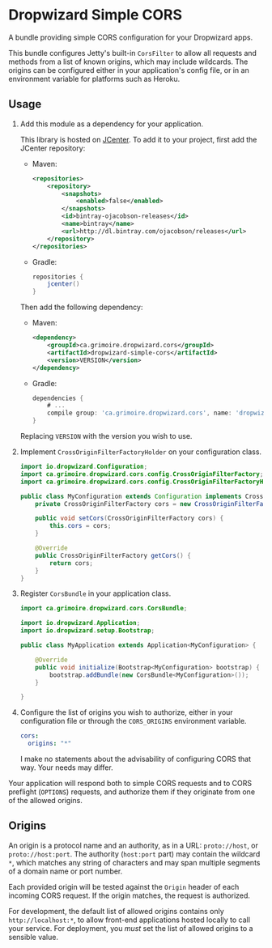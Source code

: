 # Dropwizard Simple CORS

A bundle providing simple CORS configuration for your Dropwizard apps.

This bundle configures Jetty's built-in `CorsFilter` to allow all requests and
methods from a list of known origins, which may include wildcards. The origins
can be configured either in your application's config file, or in an
environment variable for platforms such as Heroku.

## Usage

1. Add this module as a dependency for your application.

    This library is hosted on [JCenter](https://bintray.com/bintray/jcenter). To
    add it to your project, first add the JCenter repository:

    * Maven:

        ```xml
        <repositories>
            <repository>
                <snapshots>
                    <enabled>false</enabled>
                </snapshots>
                <id>bintray-ojacobson-releases</id>
                <name>bintray</name>
                <url>http://dl.bintray.com/ojacobson/releases</url>
            </repository>
        </repositories>

    * Gradle:

        ```groovy
        repositories {
            jcenter()
        }
        ```
    Then add the following dependency:

    * Maven:

        ```xml
        <dependency>
            <groupId>ca.grimoire.dropwizard.cors</groupId>
            <artifactId>dropwizard-simple-cors</artifactId>
            <version>VERSION</version>
        </dependency>
        ```

    * Gradle:

        ```groovy
        dependencies {
            # ...
            compile group: 'ca.grimoire.dropwizard.cors', name: 'dropwizard-simple-cors', version: 'VERSION'
        }
        ```
    Replacing `VERSION` with the version you wish to use.

2. Implement `CrossOriginFilterFactoryHolder` on your configuration class.

    ```Java
    import io.dropwizard.Configuration;
    import ca.grimoire.dropwizard.cors.config.CrossOriginFilterFactory;
    import ca.grimoire.dropwizard.cors.config.CrossOriginFilterFactoryHolder;

    public class MyConfiguration extends Configuration implements CrossOriginFilterFactoryHolder {
        private CrossOriginFilterFactory cors = new CrossOriginFilterFactory();

        public void setCors(CrossOriginFilterFactory cors) {
            this.cors = cors;
        }

        @Override
        public CrossOriginFilterFactory getCors() {
            return cors;
        }
    }
    ```

3. Register `CorsBundle` in your application class.

    ```Java
    import ca.grimoire.dropwizard.cors.CorsBundle;

    import io.dropwizard.Application;
    import io.dropwizard.setup.Bootstrap;

    public class MyApplication extends Application<MyConfiguration> {

        @Override
        public void initialize(Bootstrap<MyConfiguration> bootstrap) {
            bootstrap.addBundle(new CorsBundle<MyConfiguration>());
        }

    }
    ```

4. Configure the list of origins you wish to authorize, either in your
    configuration file or through the `CORS_ORIGINS` environment variable.

    ```yaml
    cors:
      origins: "*"
    ```

    I make no statements about the advisability of configuring CORS that way. Your needs may differ.

Your application will respond both to simple CORS requests and to CORS
preflight (`OPTIONS`) requests, and authorize them if they originate from one
of the allowed origins.

## Origins

An origin is a protocol name and an authority, as in a URL: `proto://host`, or
`proto://host:port`. The authority (`host:port` part) may contain the wildcard
`*`, which matches any string of characters and may span multiple segments of a
domain name or port number.

Each provided origin will be tested against the `Origin` header of each
incoming CORS request. If the origin matches, the request is authorized.

For development, the default list of allowed origins contains only
`http://localhost:*`, to allow front-end applications hosted locally to call
your service. For deployment, you _must_ set the list of allowed origins to a
sensible value.
